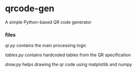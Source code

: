 # qrcode-gen
A simple Python-based QR code generator

### files

_qr.py_ contains the main processing logic

_tables.py_ contains hardcoded tables from the QR specification

_draw.py_ helps drawing the qr code using matplotlib and numpy

